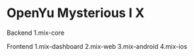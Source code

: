 # OpenYu Mysterious I X

Backend
1.mix-core

Frontend
1.mix-dashboard
2.mix-web
3.mix-android
4.mix-ios
